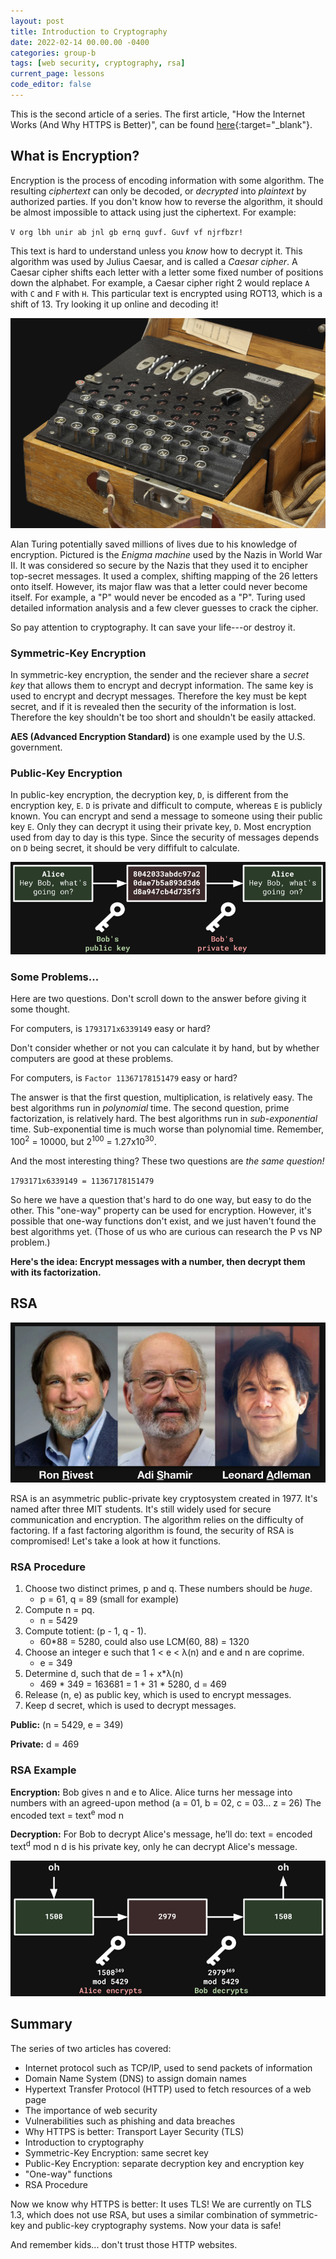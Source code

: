 ```yaml
---
layout: post
title: Introduction to Cryptography
date: 2022-02-14 00.00.00 -0400
categories: group-b
tags: [web security, cryptography, rsa]
current_page: lessons
code_editor: false
---
```


This is the second article of a series. The first article, "How the Internet Works (And Why HTTPS is Better)", can be found [here](https://woodlands.codes/group-b/2022/02/14/group-b-lesson-9.html){:target="_blank"}.

## What is Encryption?

Encryption is the process of encoding information with some algorithm. The resulting *ciphertext* can only be decoded, or *decrypted* into *plaintext* by authorized parties. If you don't know how to reverse the algorithm, it should be almost impossible to attack using just the ciphertext. For example:

`V org lbh unir ab jnl gb ernq guvf. Guvf vf njrfbzr!`

This text is hard to understand unless you *know* how to decrypt it. This algorithm was used by Julius Caesar, and is called a *Caesar cipher*. A Caesar cipher shifts each letter with a letter some fixed number of positions down the alphabet. For example, a Caesar cipher right 2 would replace `A` with `C` and `F` with `H`. This particular text is encrypted using ROT13, which is a shift of 13. Try looking it up online and decoding it!

<img src="/assets/img/group-b/lesson-10/enigma.png" alt="" class="post-img-large img-transparency">

Alan Turing potentially saved millions of lives due to his knowledge of encryption. Pictured is the *Enigma machine* used by the Nazis in World War II. It was considered so secure by the Nazis that they used it to encipher top-secret messages. It used a complex, shifting mapping of the 26 letters onto itself. However, its major flaw was that a letter could never become itself. For example, a "P" would never be encoded as a "P". Turing used detailed information analysis and a few clever guesses to crack the cipher.

So pay attention to cryptography. It can save your life---or destroy it.

### Symmetric-Key Encryption

In symmetric-key encryption, the sender and the reciever share a *secret key* that allows them to encrypt and decrypt information.
The same key is used to encrypt and decrypt messages. Therefore the key must be kept secret, and if it is revealed then the security of the information is lost. Therefore the key shouldn't be too short and shouldn't be easily attacked.

**AES (Advanced Encryption Standard)** is one example used by the U.S. government.

### Public-Key Encryption

In public-key encryption, the decryption key, `D`, is different from the encryption key, `E`.
`D` is private and difficult to compute, whereas `E` is publicly known. You can encrypt and send a message to someone using their public key `E`. Only they can decrypt it using their private key, `D`. Most encryption used from day to day is this type. Since the security of messages depends on `D` being secret, it should be very diffifult to calculate.

<img src="/assets/img/group-b/lesson-10/publickey.png" alt="" class="img-transparency">

### Some Problems...

Here are two questions. Don't scroll down to the answer before giving it some thought.

For computers, is `1793171x6339149` easy or hard?

Don't consider whether or not you can calculate it by hand, but by whether computers are good at these problems.

For computers, is `Factor 11367178151479` easy or hard?

The answer is that the first question, multiplication, is relatively easy. The best algorithms run in *polynomial* time. The second question, prime factorization, is relatively hard. The best algorithms run in *sub-exponential* time. Sub-exponential time is much worse than polynomial time. Remember, 100<sup>2</sup> = 10000, but 2<sup>100</sup> = 1.27x10<sup>30</sup>.

And the most interesting thing? These two questions are *the same question!*

`1793171x6339149 = 11367178151479`

So here we have a question that's hard to do one way, but easy to do the other. This "one-way" property can be used for encryption. However, it's possible that one-way functions don't exist, and we just haven't found the best algorithms yet. (Those of us who are curious can research the P vs NP problem.)

**Here's the idea: Encrypt messages with a number, then decrypt them with its factorization.**

## RSA

<img src="/assets/img/group-b/lesson-10/rsa.png" alt="" class="img-transparency">

RSA is an asymmetric public-private key cryptosystem created in 1977. It's named after three MIT students. It's still widely used for secure communication and encryption. The algorithm relies on the difficulty of factoring. If a fast factoring algorithm is found, the security of RSA is compromised! Let's take a look at how it functions.

### RSA Procedure

1. Choose two distinct primes, p and q. These numbers should be *huge*.
    * p = 61, q = 89 (small for example)
2. Compute n = pq.
    * n = 5429
3. Compute totient: (p - 1, q - 1).
    * 60*88 = 5280, could also use LCM(60, 88) = 1320
4. Choose an integer e such that 1 < e < λ(n) and e and n are coprime.
    * e = 349
5. Determine d, such that de = 1 + x*λ(n)
    * 469 * 349 = 163681 = 1 + 31 * 5280, d = 469
6. Release (n, e) as public key, which is used to encrypt messages.
7. Keep d secret, which is used to decrypt messages.

**Public:** (n = 5429, e = 349)

**Private:** d = 469

### RSA Example

**Encryption:**
Bob gives n and e to Alice. Alice turns her message into numbers with an agreed-upon method
(a = 01, b = 02, c = 03… z = 26)
The encoded text = text<sup>e</sup> mod n

**Decryption:**
For Bob to decrypt Alice's message, he’ll do:
text = encoded text<sup>d</sup> mod n
d is his private key, only he can decrypt Alice's message.

<img src="/assets/img/group-b/lesson-10/message.png" alt="" class="img-transparency">

## Summary

The series of two articles has covered:
* Internet protocol such as TCP/IP, used to send packets of information
* Domain Name System (DNS) to assign domain names
* Hypertext Transfer Protocol (HTTP) used to fetch resources of a web page
* The importance of web security
* Vulnerabilities such as phishing and data breaches
* Why HTTPS is better: Transport Layer Security (TLS)
* Introduction to cryptography
* Symmetric-Key Encryption: same secret key
* Public-Key Encryption: separate decryption key and encryption key
* "One-way" functions
* RSA Procedure

Now we know why HTTPS is better: It uses TLS! We are currently on TLS 1.3, which does not use RSA, but uses a similar combination of symmetric-key and public-key cryptography systems. Now your data is safe!

And remember kids... don't trust those HTTP websites.